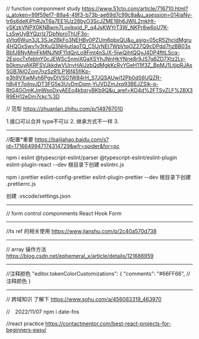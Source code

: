 
// function componment study
https://www.51cto.com/article/716710.html?u_atoken=99f59ef7-89a4-49f3-b73b-ae69d7c99c8a&u_asession=014iaNy-tr6s6deKiPhRJxT6a7EE1iUz28byO3ScJZME18h6JWIL2mkHt-vSKzkVNPX0KNBwm7Lovlpxjd_P_q4JsKWYrT3W_NKPr8w6oU7K-LsSwUyBYQzrlz7DpNoroThUF3o-sVtq6Wun3JL3SJe2BkFo3NEHBv0PZUm6pbxQU&u_asig=05cR52hcjdMgru4HQOxSwv1y3tKuQ3NHjutIaoTQ_C5UrNEt7WbVtqOZ27Q9cDPdd7hzBB03xBbfJ8NyMmFkMNJNtF11dQnLo9Fmt4nSJX-5jwQihtQQyJ4DP4fttLScq-2EsjocTxfeblnY0cJEWScSnmiXGaXSYhJNnHkYNne8r9JS7q8ZD7Xtz2Ly-b0kmuyAKRFSVJkkdwVUnyHAIJzbQdMgkKcRyYGeH11lf3Z_BpMJ1LtjjpRJAs5GB7AlOZom7nzSzR1LP16f45fIKp-e3h9VXwMyh6PgyDIVSG1W84rH_S7JQSAUwi12Pb0dS6UQZR-hBj4Y7oilnvJDT3FG5e3UvDmDqm-YiJVDZmJxq93BEJZSIk-q-RtG4GOmKJmWspDxyAEEo4kbsryBKb9Q&u_aref=KO4d%2FTSvZLF%2BX3R9EH12eDm7ckc%3D


// 范型
https://zhuanlan.zhihu.com/p/149767010

1.接口可以合并 type不可以 
2. 继承方式不一样
3.
*********************************************************************************************************************
//配置*重要
https://baijiahao.baidu.com/s?id=1716649947174314729&wfr=spider&for=pc

npm i eslint @typescript-eslint/parser @typescript-eslint/eslint-plugin eslint-plugin-react --dev
根目录下创建  eslintrc.js

npm i prettier eslint-config-prettier eslint-plugin-prettier --dev
根目录下创建  .prettierrc.js

创建
.vscode/settings.json
*********************************************************************************************************************

// form control componments
React Hook Form
**********************************************************************************************************************
//ts ref 的相关使用
https://www.jianshu.com/p/2c40a570d738

**********************************************************************************************************************

// array 操作方法
https://blog.csdn.net/ephemeral_x/article/details/121686959

***********************************************************************************************************************
//注释颜色
"editor.tokenColorCustomizations": {
        "comments": "#66FF66", //注释颜色
    }

************************************************************************************************************************
// 跨域知识 了解下
https://www.sohu.com/a/456083319_463970

//　2022/11/07  npm i date-fns

//react practice
https://contactmentor.com/best-react-projects-for-beginners-easy/




